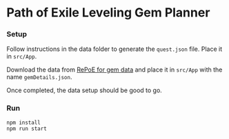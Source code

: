 # Path of Exile Leveling Gem Planner

### Setup

Follow instructions in the data folder to generate the `quest.json` file. Place it in `src/App`. 

Download the data from [RePoE for gem data](https://raw.githubusercontent.com/brather1ng/RePoE/master/RePoE/data/gems.json) and place it in `src/App` with the name `gemDetails.json`.

Once completed, the data setup should be good to go.

### Run

```
npm install
npm run start
```